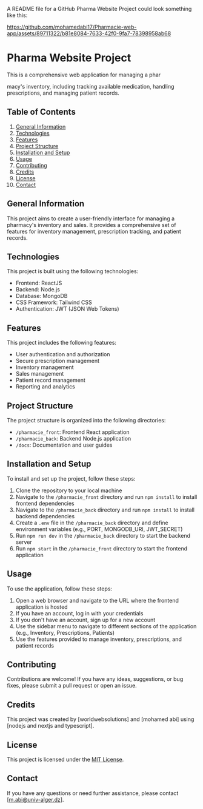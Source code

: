 A README file for a GitHub Pharma Website Project could look something like this:


https://github.com/mohamedabi17/Pharmacie-web-app/assets/89711322/b81e8084-7633-42f0-9fa7-78398958ab68


# Pharma Website Project

This is a comprehensive web application for managing a phar


macy's inventory, including tracking available medication, handling prescriptions, and managing patient records.

## Table of Contents

1. [General Information](#general-information)
2. [Technologies](#technologies)
3. [Features](#features)
4. [Project Structure](#project-structure)
5. [Installation and Setup](#installation-and-setup)
6. [Usage](#usage)
7. [Contributing](#contributing)
8. [Credits](#credits)
9. [License](#license)
10. [Contact](#contact)

## General Information

This project aims to create a user-friendly interface for managing a pharmacy's inventory and sales. It provides a comprehensive set of features for inventory management, prescription tracking, and patient records.

## Technologies

This project is built using the following technologies:

- Frontend: ReactJS
- Backend: Node.js
- Database: MongoDB
- CSS Framework: Tailwind CSS
- Authentication: JWT (JSON Web Tokens)

## Features

This project includes the following features:

- User authentication and authorization
- Secure prescription management
- Inventory management
- Sales management
- Patient record management
- Reporting and analytics

## Project Structure

The project structure is organized into the following directories:

- `/pharmacie_front`: Frontend React application
- `/pharmacie_back`: Backend Node.js application
- `/docs`: Documentation and user guides

## Installation and Setup

To install and set up the project, follow these steps:

1. Clone the repository to your local machine
2. Navigate to the `/pharmacie_front` directory and run `npm install` to install frontend dependencies
3. Navigate to the `/pharmacie_back` directory and run `npm install` to install backend dependencies
4. Create a `.env` file in the `/pharmacie_back` directory and define environment variables (e.g., PORT, MONGODB_URI, JWT_SECRET)
5. Run `npm run dev` in the `/pharmacie_back` directory to start the backend server
6. Run `npm start` in the `/pharmacie_front` directory to start the frontend application

## Usage

To use the application, follow these steps:

1. Open a web browser and navigate to the URL where the frontend application is hosted
2. If you have an account, log in with your credentials
3. If you don't have an account, sign up for a new account
4. Use the sidebar menu to navigate to different sections of the application (e.g., Inventory, Prescriptions, Patients)
5. Use the features provided to manage inventory, prescriptions, and patient records

## Contributing

Contributions are welcome! If you have any ideas, suggestions, or bug fixes, please submit a pull request or open an issue.

## Credits

This project was created by [worldwebsolutions] and [mohamed abi] using [nodejs and nextjs and typescript].

## License

This project is licensed under the [MIT License](LICENSE).

## Contact

If you have any questions or need further assistance, please contact [m.abi@univ-alger.dz].
